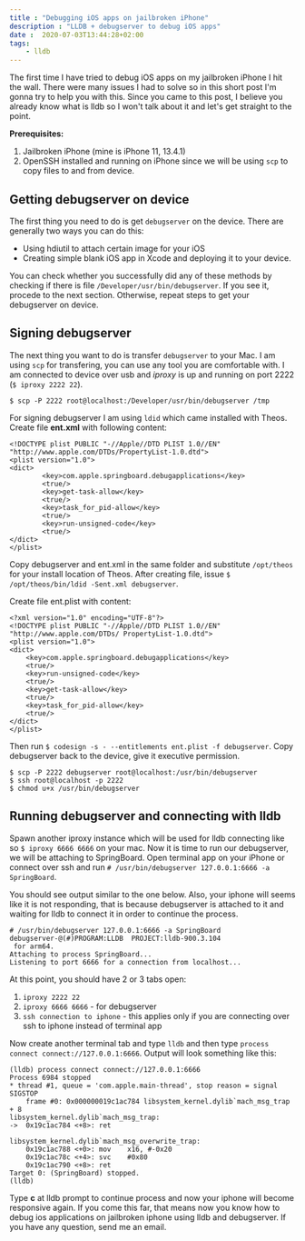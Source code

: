 ```yaml
---
title : "Debugging iOS apps on jailbroken iPhone"
description : "LLDB + debugserver to debug iOS apps"
date :  2020-07-03T13:44:28+02:00
tags:
    - lldb
---
```


The first time I have tried to debug iOS apps on my jailbroken iPhone I hit the wall. There were many issues I had to solve so in this short post I'm gonna try to help you with this. Since you came to this post, I believe you already know what is lldb so I won't talk about it and let's get straight to the point.

__Prerequisites:__
1. Jailbroken iPhone (mine is iPhone 11, 13.4.1)
2. OpenSSH installed and running on iPhone since we will be using `scp` to copy files to and from device.

## Getting debugserver on device
The first thing you need to do is get `debugserver` on the device. There are generally two ways you can do this:
* Using hdiutil to attach certain image for your iOS
* Creating simple blank iOS app in Xcode and deploying it to your device.

You can check whether you successfully did any of these methods by checking if there is file `/Developer/usr/bin/debugserver`. If you see it, procede to the next section. Otherwise, repeat steps to get your debugserver on device.

## Signing debugserver
The next thing you want to do is transfer `debugserver` to your Mac. I am using `scp` for transfering, you can use any tool you are comfortable with. I am connected to device over usb and _iproxy_ is up and running on port 2222 (`$ iproxy 2222 22`).

`$ scp -P 2222 root@localhost:/Developer/usr/bin/debugserver /tmp`

For signing debugserver I am using `ldid` which came installed with Theos. Create file __ent.xml__ with following content:

```
<!DOCTYPE plist PUBLIC "-//Apple//DTD PLIST 1.0//EN" "http://www.apple.com/DTDs/PropertyList-1.0.dtd">
<plist version="1.0">
<dict>
        <key>com.apple.springboard.debugapplications</key>
        <true/>
        <key>get-task-allow</key>
        <true/>
        <key>task_for_pid-allow</key>
        <true/>
        <key>run-unsigned-code</key>
        <true/>
</dict>
</plist>
```

Copy debugserver and ent.xml in the same folder and substitute `/opt/theos` for your install location of Theos.
After creating file, issue `$ /opt/theos/bin/ldid -Sent.xml debugserver`.

Create file ent.plist with content:

```
<?xml version="1.0" encoding="UTF-8"?>
<!DOCTYPE plist PUBLIC "-//Apple//DTD PLIST 1.0//EN" "http://www.apple.com/DTDs/ PropertyList-1.0.dtd">
<plist version="1.0">
<dict>
	<key>com.apple.springboard.debugapplications</key>
	<true/>
	<key>run-unsigned-code</key>
	<true/>
	<key>get-task-allow</key>
	<true/>
	<key>task_for_pid-allow</key>
	<true/>
</dict>
</plist>
```

Then run `$ codesign -s - --entitlements ent.plist -f debugserver`. Copy debugserver back to the device, give it executive permission.

```
$ scp -P 2222 debugserver root@localhost:/usr/bin/debugserver
$ ssh root@localhost -p 2222
$ chmod u+x /usr/bin/debugserver
```

## Running debugserver and connecting with lldb

Spawn another iproxy instance which will be used for lldb connecting like so `$ iproxy 6666 6666` on your mac. Now it is time to run our debugserver, we will be attaching to SpringBoard. Open terminal app on your iPhone or connect over ssh and run `# /usr/bin/debugserver 127.0.0.1:6666 -a SpringBoard`. 

You should see output similar to the one below. Also, your iphone will seems like it is not responding, that is because debugserver is attached to it and waiting for lldb to connect it in order to continue the process.

```
# /usr/bin/debugserver 127.0.0.1:6666 -a SpringBoard
debugserver-@(#)PROGRAM:LLDB  PROJECT:lldb-900.3.104
 for arm64.
Attaching to process SpringBoard...
Listening to port 6666 for a connection from localhost...
```

At this point, you should have 2 or 3 tabs open:
1. `iproxy 2222 22`
2. `iproxy 6666 6666` - for debugserver
3. `ssh connection to iphone` - this applies only if you are connecting over ssh to iphone instead of terminal app

Now create another terminal tab and type `lldb` and then type `process connect connect://127.0.0.1:6666`. Output will look something like this:

```
(lldb) process connect connect://127.0.0.1:6666
Process 6984 stopped
* thread #1, queue = 'com.apple.main-thread', stop reason = signal SIGSTOP
    frame #0: 0x000000019c1ac784 libsystem_kernel.dylib`mach_msg_trap + 8
libsystem_kernel.dylib`mach_msg_trap:
->  0x19c1ac784 <+8>: ret

libsystem_kernel.dylib`mach_msg_overwrite_trap:
    0x19c1ac788 <+0>: mov    x16, #-0x20
    0x19c1ac78c <+4>: svc    #0x80
    0x19c1ac790 <+8>: ret
Target 0: (SpringBoard) stopped.
(lldb)
```

Type __c__ at lldb prompt to continue process and now your iphone will become responsive again. If you come this far, that means now you know how to debug ios applications on jailbroken iphone using lldb and debugserver. If you have any question, send me an email. 
